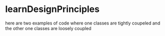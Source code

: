 # learnDesignPrinciples
here are two examples of code where one classes are tightly coupeled and the other one classes are loosely coupled
